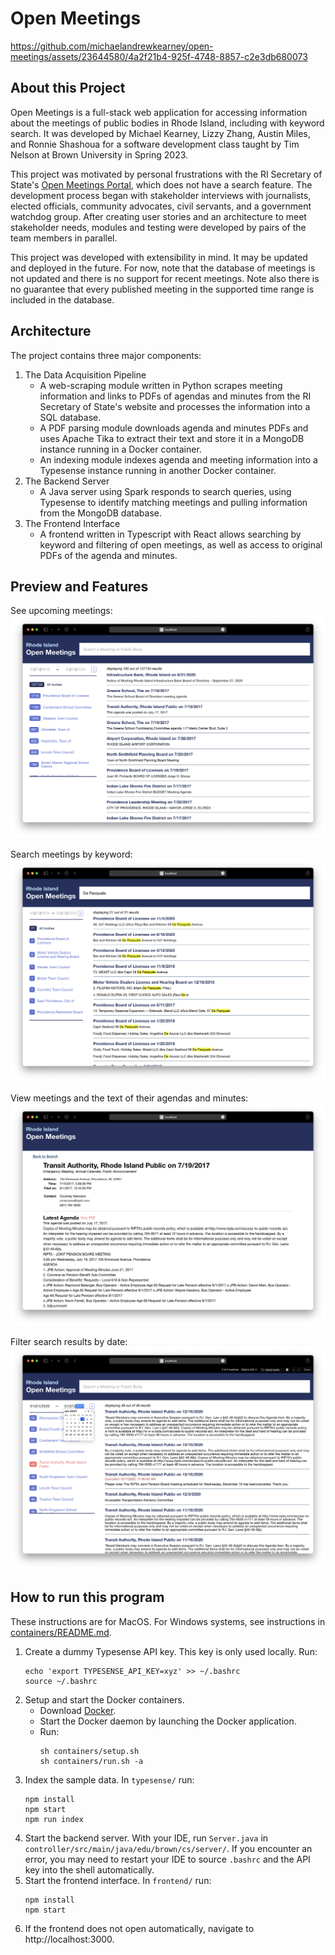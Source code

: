 # Open Meetings

https://github.com/michaelandrewkearney/open-meetings/assets/23644580/4a2f21b4-925f-4748-8857-c2e3db680073

## About this Project

Open Meetings is a full-stack web application for accessing information about the meetings of public bodies in Rhode Island, including with keyword search. It was developed by Michael Kearney, Lizzy Zhang, Austin Miles, and Ronnie Shashoua for a software development class taught by Tim Nelson at Brown University in Spring 2023.

This project was motivated by personal frustrations with the RI Secretary of State's [Open Meetings Portal](https://opengov.sos.ri.gov/openmeetings), which does not have a search feature. The development process began with stakeholder interviews with journalists, elected officials, community advocates, civil servants, and a government watchdog group. After creating user stories and an architecture to meet stakeholder needs, modules and testing were developed by pairs of the team members in parallel.

This project was developed with extensibility in mind. It may be updated and deployed in the future. For now, note that the database of meetings is not updated and there is no support for recent meetings. Note also there is no guarantee that every published meeting in the supported time range is included in the database.

## Architecture

The project contains three major components:
1. The Data Acquisition Pipeline
   - A web-scraping module written in Python scrapes meeting information and links to PDFs of agendas and minutes from the RI Secretary of State's website and processes the information into a SQL database.
   - A PDF parsing module downloads agenda and minutes PDFs and uses Apache Tika to extract their text and store it in a MongoDB instance running in a Docker container.
   - An indexing module indexes agenda and meeting information into a Typesense instance running in another Docker container.
2. The Backend Server
   - A Java server using Spark responds to search queries, using Typesense to identify matching meetings and pulling information from the MongoDB database.
3. The Frontend Interface
   - A frontend written in Typescript with React allows searching by keyword and filtering of open meetings, as well as access to original PDFs of the agenda and minutes.

## Preview and Features

See upcoming meetings:
![Main Page](preview/main_page.png)

Search meetings by keyword:
![Search](preview/search.png)

View meetings and the text of their agendas and minutes:
![Meeting Result](preview/meeting_result.png)

Filter search results by date:
![Time Filter](preview/time_filter.png)


## How to run this program

These instructions are for MacOS. For Windows systems, see instructions in [containers/README.md](containers/README.md).

1. Create a dummy Typesense API key. This key is only used locally. Run:
    ```
    echo 'export TYPESENSE_API_KEY=xyz' >> ~/.bashrc
    source ~/.bashrc
    ```
2. Setup and start the Docker containers.
    - Download [Docker](https://www.docker.com/products/docker-desktop/).
    - Start the Docker daemon by launching the Docker application.
    - Run:
        ```
        sh containers/setup.sh
        sh containers/run.sh -a
        ```
3. Index the sample data. In `typesense/` run:
    ```
    npm install
    npm start
    npm run index
    ```
4. Start the backend server. With your IDE, run `Server.java` in `controller/src/main/java/edu/brown/cs/server/`. If you encounter an error, you may need to restart your IDE to source `.bashrc` and the API key into the shell automatically.
5. Start the frontend interface. In `frontend/` run:
    ```
    npm install
    npm start
    ```
6. If the frontend does not open automatically, navigate to http://localhost:3000.
